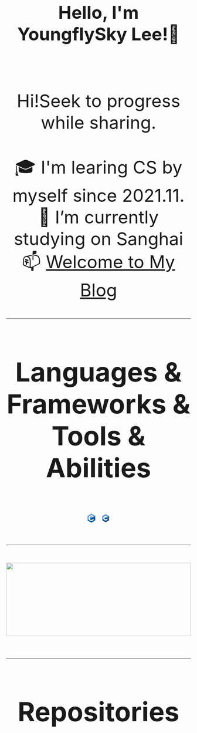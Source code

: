 <h3 align='center' ><font size='70'>Hello, I'm YoungflySky Lee!👋</h3>



<br>

<p align="center">
  Hi!Seek to progress while sharing.
  <br>
  <br>
  🎓 I'm learing CS by myself since 2021.11.
  <br>
  🔬 I’m currently studying on Sanghai
  <br>
    📫  <a href="https://youngflysky.fun/" title="YFS Blog">Welcome to My Blog</a>
 <!---
  <br>
  📚 正在考研，考不上要回家种地了
  <br>
  💻 码农是口青春饭，年轻不干啥时干？
  <br>
  💬 Ask me about <a href="https://github.com/zumrudu-anka/zumrudu-anka/issues" title="Issues">Here</a>
  <br>
  📫 How to reach me: <a href="mailto: osmandurdag@hotmail.com">osmandurdag@hotmail.com</a>
-->
</p>





<hr>

<h2 align="center">Languages & Frameworks & Tools & Abilities</h2>

<p align="center">
  <code><img title="C" height="25" src="https://github.com/youngflysky/youngflysky/blob/main/svg/C.svg"></code>
  <code><img title="C++" height="25" src="https://github.com/youngflysky/youngflysky/blob/main/svg/CPP.svg"></code>
    <!--
  <code><img title="C#" height="25" src="https://github.com/zumrudu-anka/zumrudu-anka/blob/master/images/cSharp.svg"></code>
  <code><img title="Python" height="25" src="https://github.com/zumrudu-anka/zumrudu-anka/blob/master/images/python.svg"></code>
  <code><img title="Django" height="25" src="https://github.com/zumrudu-anka/zumrudu-anka/blob/master/images/django.svg"></code>
  <code><img title="Javascript" height="25" src="https://github.com/zumrudu-anka/zumrudu-anka/blob/master/images/javascript.svg"></code>
  <code><img title="Problem Solving" height="25" src="https://github.com/zumrudu-anka/zumrudu-anka/blob/master/images/problemSolving.png"></code>
  <code><img title="HTML5" height="25" src="https://github.com/zumrudu-anka/zumrudu-anka/blob/master/images/html5.svg"></code>
  <code><img title="CSS" height="25" src="https://github.com/zumrudu-anka/zumrudu-anka/blob/master/images/css.svg"></code>
  <code><img title="AngularJS" height="25" src="https://github.com/zumrudu-anka/zumrudu-anka/blob/master/images/angularjs.svg"></code>
  <code><img title=".NetCore" height="25" src="https://github.com/zumrudu-anka/zumrudu-anka/blob/master/images/dotnetcore.svg"></code>
  <code><img title="JQuery" height="25" src="https://github.com/zumrudu-anka/zumrudu-anka/blob/master/images/jquery.svg"></code>
  <code><img title="Java" height="25" src="https://github.com/zumrudu-anka/zumrudu-anka/blob/master/images/java.svg"></code>
  <code><img title="JSON" height="25" src="https://github.com/zumrudu-anka/zumrudu-anka/blob/master/images/json.svg"></code>
  <code><img title="Unity" height="25" src="https://github.com/zumrudu-anka/zumrudu-anka/blob/master/images/unity.svg"></code>
-->
</p>


<hr>
<a href="https://github.com/youngflysky?tab=repositories" title="Go to Repositories"><img width="100%" height="200" src="https://github-readme-stats.vercel.app/api?username=youngflysky&show_icons=true&theme=gotham"></a>

<hr>

<h2 align="center">Repositories</h2>

 
